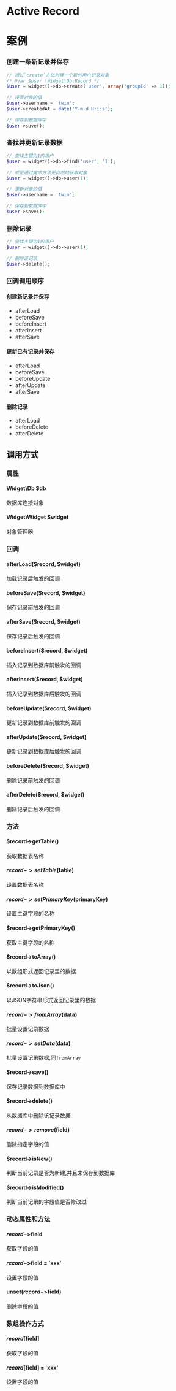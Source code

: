 Active Record
=============


案例
====

### 创建一条新记录并保存

```php
// 通过`create`方法创建一个新的用户记录对象
/* @var $user \Widget\Db\Record */
$user = widget()->db->create('user', array('groupId' => 1));

// 设置对象的值
$user->username = 'twin';
$user->createdAt = date('Y-m-d H:i:s');

// 保存到数据库中
$user->save();
```

### 查找并更新记录数据

```php
// 查找主键为1的用户
$user = widget()->db->find('user', '1');

// 或是通过魔术方法更自然地获取对象
$user = widget()->db->user(1);

// 更新对象的值
$user->username = 'twin';

// 保存到数据库中
$user->save();
```

### 删除记录

```php
// 查找主键为1的用户
$user = widget()->db->user(1);

// 删除该记录
$user->delete();
```

### 回调调用顺序

#### 创建新记录并保存

* afterLoad
* beforeSave
* beforeInsert
* afterInsert
* afterSave

#### 更新已有记录并保存

* afterLoad
* beforeSave
* beforeUpdate
* afterUpdate
* afterSave

#### 删除记录

* afterLoad
* beforeDelete
* afterDelete

调用方式
--------

### 属性

#### Widget\Db $db
数据库连接对象

#### Widget\Widget $widget
对象管理器

### 回调

#### afterLoad($record, $widget)
加载记录后触发的回调

#### beforeSave($record, $widget)
保存记录前触发的回调

#### afterSave($record, $widget)
保存记录后触发的回调

#### beforeInsert($record, $widget)
插入记录到数据库前触发的回调

#### afterInsert($record, $widget)
插入记录到数据库后触发的回调

#### beforeUpdate($record, $widget)
更新记录到数据库前触发的回调

#### afterUpdate($record, $widget)
更新记录到数据库后触发的回调

#### beforeDelete($record, $widget)
删除记录前触发的回调

#### afterDelete($record, $widget)
删除记录后触发的回调

### 方法

#### $record->getTable()
获取数据表名称

#### $record->setTable($table)
设置数据表名称

#### $record->setPrimaryKey($primaryKey)
设置主键字段的名称

#### $record->getPrimaryKey()
获取主键字段的名称

#### $record->toArray()
以数组形式返回记录里的数据

#### $record->toJson()
以JSON字符串形式返回记录里的数据

#### $record->fromArray($data)
批量设置记录数据

#### $record->setData($data)
批量设置记录数据,同`fromArray`

#### $record->save()
保存记录数据到数据库中

#### $record->delete()
从数据库中删除该记录数据

#### $record->remove($field)
删除指定字段的值

#### $record->isNew()
判断当前记录是否为新建,并且未保存到数据库

#### $record->isModified()
判断当前记录的字段值是否修改过

### 动态属性和方法

#### $record->$field
获取字段的值

#### $record->$field = 'xxx'
设置字段的值

#### unset($record->$field)
删除字段的值

### 数组操作方式

#### $record[$field]
获取字段的值

#### $record[$field] = 'xxx'
设置字段的值